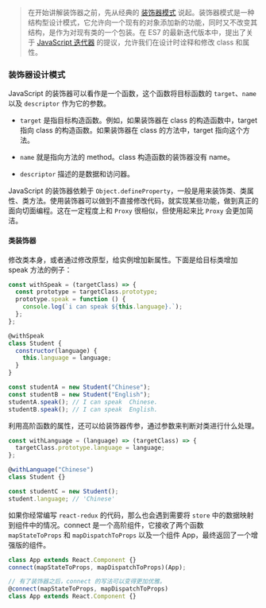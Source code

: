 > 在开始讲解装饰器之前，先从经典的 [装饰器模式](./../design/设计原则-丁.md) 说起。装饰器模式是一种结构型设计模式，它允许向一个现有的对象添加新的功能，同时又不改变其结构，是作为对现有类的一个包装。在 ES7 的最新迭代版本中，提出了关于 [JavaScript 迭代器](https://github.com/wycats/javascript-decorators) 的提议，允许我们在设计时诠释和修改 class 和属性。

### 装饰器设计模式

JavaScript 的装饰器可以看作是一个函数，这个函数将目标函数的 `target`、`name` 以及 `descriptor` 作为它的参数。

- `target` 是指目标构造函数。例如，如果装饰器在 class 的构造函数中，target 指向 class 的构造函数。如果装饰器在 class 的方法中，target 指向这个方法。

- `name` 就是指向方法的 method。class 构造函数的装饰器没有 name。

- `descriptor` 描述的是数据和访问器。

JavaScript 的装饰器依赖于 `Object.defineProperty`，一般是用来装饰类、类属性、类方法。使用装饰器可以做到不直接修改代码，就实现某些功能，做到真正的面向切面编程。这在一定程度上和 `Proxy` 很相似，但使用起来比 `Proxy` 会更加简洁。

#### 类装饰器

修改类本身，或者通过修改原型，给实例增加新属性。下面是给目标类增加 speak 方法的例子：

```javascript
const withSpeak = (targetClass) => {
  const prototype = targetClass.prototype;
  prototype.speak = function () {
    console.log(`i can speak ${this.language}.`);
  };
};

@withSpeak
class Student {
  constructor(language) {
    this.language = language;
  }
}

const studentA = new Student("Chinese");
const studentB = new Student("English");
studentA.speak(); // I can speak  Chinese.
studentB.speak(); // I can speak  English.
```

利用高阶函数的属性，还可以给装饰器传参，通过参数来判断对类进行什么处理。

```javascript
const withLanguage = (language) => (targetClass) => {
  targetClass.prototype.language = language;
};

@withLanguage("Chinese")
class Student {}

const studentC = new Student();
student.language; // 'Chinese'
```

如果你经常编写 `react-redux` 的代码，那么也会遇到需要将 `store` 中的数据映射到组件中的情况。connect 是一个高阶组件，它接收了两个函数 `mapStateToProps` 和 `mapDispatchToProps` 以及一个组件 App，最终返回了一个增强版的组件。

```javascript
class App extends React.Component {}
connect(mapStateToProps, mapDispatchToProps)(App);

// 有了装饰器之后，connect 的写法可以变得更加优雅。
@connect(mapStateToProps, mapDispatchToProps)
class App extends React.Component {}
```
